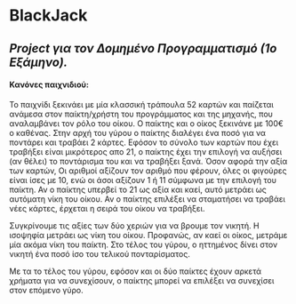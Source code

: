 # **BlackJack**
## *Project για τον Δομημένο Προγραμματισμό (1ο Εξάμηνο).*

#### Κανόνες παιχνιδιού:
Το παιχνίδι ξεκινάει με μία κλασσική τράπουλα 52 καρτών και παίζεται ανάμεσα
στον παίκτη/χρήστη του προγράμματος και της μηχανής, που αναλαμβάνει τον ρόλο του οίκου.
Ο παίκτης και ο οίκος ξεκινάνε με 100€ ο καθένας. Στην αρχή του γύρου ο παίκτης διαλέγει ένα ποσό
για να ποντάρει και τραβάει 2 κάρτες. Εφόσον το σύνολο των καρτών που έχει τραβήξει είναι μικρότερος
απο 21, ο παίκτης έχει την επιλογή να αυξήσει (αν θέλει) το ποντάρισμα του και να τραβήξει ξανά.
Όσον αφορά την αξία των καρτών, Οι αριθμοί αξίζουν τον αριθμό που φέρουν, όλες οι φιγούρες είναι ίσες με 10,
ενώ οι άσοι αξίζουν 1 ή 11 σύμφωνα με την επιλογή του παίκτη.
Αν ο παίκτης υπερβεί το 21 ως αξία και καεί, αυτό μετράει ως αυτόματη νίκη του οίκου.
Αν ο παίκτης επιλέξει να σταματήσει να τραβάει νέες κάρτες, έρχεται η σειρά του οίκου να τραβήξει.

Συγκρίνουμε τις αξίες των δύο χεριών για να βρουμε τον νικητή. Η ισοψηφία μετράει ως νίκη του οίκου.
Προφανώς, αν καεί οι οίκος, μετράμε μία ακόμα νίκη του παίκτη.
Στο τέλος του γύρου, ο ηττημένος δίνει στον νικητή ένα ποσό ίσο του τελικού πονταρίσματος.

Με τα το τέλος του γύρου, εφόσον και οι δύο παίκτες έχουν αρκετά χρήματα για να συνεχίσουν,
ο παίκτης μπορεί να επιλέξει να συνεχίσει στον επόμενο γύρο.